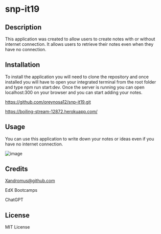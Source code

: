 # snp-it19

## Description

This application was created to allow users to create notes with or without internet connection. It allows users to retrieve their notes even when they have no connection.

## Installation

To install the application you will need to clone the repository and once installed
you will have to open your integrated terminal from the root folder and type npm run start:dev. Once the server is running you can open localhost:300 on your browser and you can start adding your notes.

https://github.com/oreynosa12/snp-it19.git

https://boiling-stream-12872.herokuapp.com/

## Usage

You can use this application to write down your notes or ideas even if you have no internet connection.

![image](https://github.com/oreynosa12/snp-it19/assets/121472588/639330db-4788-40ec-b820-156f1d4924aa)

## Credits

Xandromus@github.com

EdX Bootcamps

ChatGPT

## License

MIT License
